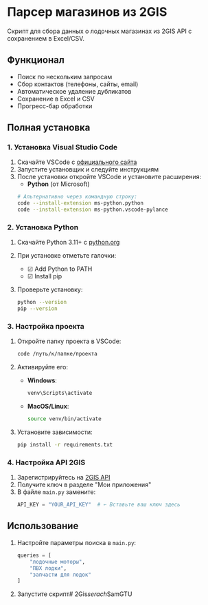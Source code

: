 # Парсер магазинов из 2GIS

Скрипт для сбора данных о лодочных магазинах из 2GIS API с сохранением в Excel/CSV.

## Функционал
- Поиск по нескольким запросам
- Сбор контактов (телефоны, сайты, email)
- Автоматическое удаление дубликатов
- Сохранение в Excel и CSV
- Прогресс-бар обработки

## Полная установка

### 1. Установка Visual Studio Code
1. Скачайте VSCode с [официального сайта](https://code.visualstudio.com/)
2. Запустите установщик и следуйте инструкциям
3. После установки откройте VSCode и установите расширения:
   - **Python** (от Microsoft)
   ```bash
   # Альтернативно через командную строку:
   code --install-extension ms-python.python
   code --install-extension ms-python.vscode-pylance
   ```

### 2. Установка Python
1. Скачайте Python 3.11+ с [python.org](https://www.python.org/downloads/)
2. При установке отметьте галочки:
   - ☑ Add Python to PATH
   - ☑ Install pip

3. Проверьте установку:
   ```bash
   python --version
   pip --version
   ```

### 3. Настройка проекта
1. Откройте папку проекта в VSCode:
   ```bash
   code /путь/к/папке/проекта
   ```

2. Активируйте его:
   - **Windows**:
     ```bash
     venv\Scripts\activate
     ```
   - **MacOS/Linux**:
     ```bash
     source venv/bin/activate
     ```
3. Установите зависимости:
   ```bash
   pip install -r requirements.txt
   ```

### 4. Настройка API 2GIS
1. Зарегистрируйтесь на [2GIS API](https://dev.2gis.ru/)
2. Получите ключ в разделе "Мои приложения"
3. В файле `main.py` замените:
   ```python
   API_KEY = "YOUR_API_KEY"  # ← Вставьте ваш ключ здесь
   ```

## Использование
1. Настройте параметры поиска в `main.py`:
   ```python
   queries = [
       "лодочные моторы",
       "ПВХ лодки",
       "запчасти для лодок"
   ]
   ```

2. Запустите скрипт#   2 G i s _ s e r a c h _ S a m G T U  
 